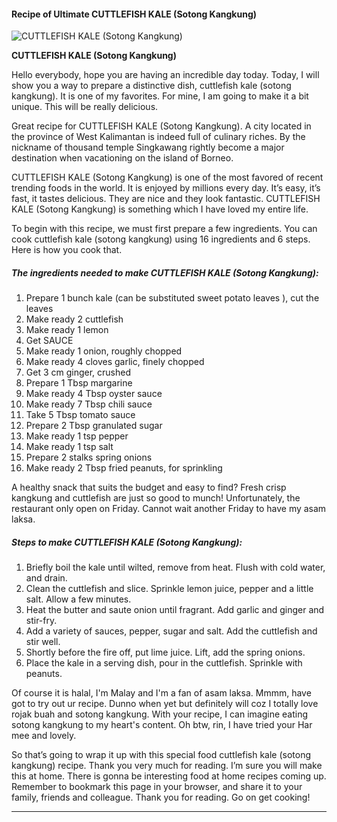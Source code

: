             

#### Recipe of Ultimate CUTTLEFISH KALE (Sotong Kangkung)

![CUTTLEFISH KALE (Sotong Kangkung)](https://img-global.cpcdn.com/recipes/2535964_b592757fda298b4f/751x532cq70/cuttlefish-kale-sotong-kangkung-recipe-main-photo.jpg)

**CUTTLEFISH KALE (Sotong Kangkung)**

Hello everybody, hope you are having an incredible day today. Today, I will show you a way to prepare a distinctive dish, cuttlefish kale (sotong kangkung). It is one of my favorites. For mine, I am going to make it a bit unique. This will be really delicious.

Great recipe for CUTTLEFISH KALE (Sotong Kangkung). A city located in the province of West Kalimantan is indeed full of culinary riches. By the nickname of thousand temple Singkawang rightly become a major destination when vacationing on the island of Borneo.

CUTTLEFISH KALE (Sotong Kangkung) is one of the most favored of recent trending foods in the world. It is enjoyed by millions every day. It’s easy, it’s fast, it tastes delicious. They are nice and they look fantastic. CUTTLEFISH KALE (Sotong Kangkung) is something which I have loved my entire life.

To begin with this recipe, we must first prepare a few ingredients. You can cook cuttlefish kale (sotong kangkung) using 16 ingredients and 6 steps. Here is how you cook that.

##### The ingredients needed to make CUTTLEFISH KALE (Sotong Kangkung):

1.  Prepare 1 bunch kale (can be substituted sweet potato leaves ), cut the leaves
2.  Make ready 2 cuttlefish
3.  Make ready 1 lemon
4.  Get SAUCE
5.  Make ready 1 onion, roughly chopped
6.  Make ready 4 cloves garlic, finely chopped
7.  Get 3 cm ginger, crushed
8.  Prepare 1 Tbsp margarine
9.  Make ready 4 Tbsp oyster sauce
10.  Make ready 7 Tbsp chili sauce
11.  Take 5 Tbsp tomato sauce
12.  Prepare 2 Tbsp granulated sugar
13.  Make ready 1 tsp pepper
14.  Make ready 1 tsp salt
15.  Prepare 2 stalks spring onions
16.  Make ready 2 Tbsp fried peanuts, for sprinkling

A healthy snack that suits the budget and easy to find? Fresh crisp kangkung and cuttlefish are just so good to munch! Unfortunately, the restaurant only open on Friday. Cannot wait another Friday to have my asam laksa.

##### Steps to make CUTTLEFISH KALE (Sotong Kangkung):

1.  Briefly boil the kale until wilted, remove from heat. Flush with cold water, and drain.
2.  Clean the cuttlefish and slice. Sprinkle lemon juice, pepper and a little salt. Allow a few minutes.
3.  Heat the butter and saute onion until fragrant. Add garlic and ginger and stir-fry.
4.  Add a variety of sauces, pepper, sugar and salt. Add the cuttlefish and stir well.
5.  Shortly before the fire off, put lime juice. Lift, add the spring onions.
6.  Place the kale in a serving dish, pour in the cuttlefish. Sprinkle with peanuts.

Of course it is halal, I'm Malay and I'm a fan of asam laksa. Mmmm, have got to try out ur recipe. Dunno when yet but definitely will coz I totally love rojak buah and sotong kangkung. With your recipe, I can imagine eating sotong kangkung to my heart's content. Oh btw, rin, I have tried your Har mee and lovely.

So that’s going to wrap it up with this special food cuttlefish kale (sotong kangkung) recipe. Thank you very much for reading. I’m sure you will make this at home. There is gonna be interesting food at home recipes coming up. Remember to bookmark this page in your browser, and share it to your family, friends and colleague. Thank you for reading. Go on get cooking!

* * *
